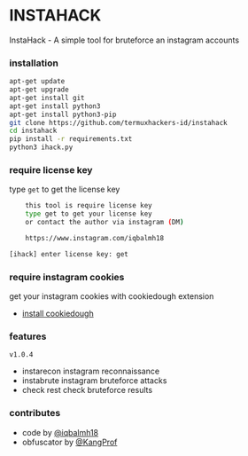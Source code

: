 # INSTAHACK
InstaHack - A simple tool for bruteforce an instagram accounts

### installation
````bash
apt-get update
apt-get upgrade
apt-get install git
apt-get install python3
apt-get install python3-pip
git clone https://github.com/termuxhackers-id/instahack
cd instahack
pip install -r requirements.txt
python3 ihack.py
````
### require license key
type ```get``` to get the license key
````bash
    this tool is require license key
    type get to get your license key
    or contact the author via instagram (DM)

    https://www.instagram.com/iqbalmh18

[ihack] enter license key: get
````
### require instagram cookies
get your instagram cookies with cookiedough extension
- [install cookiedough](https://chrome.google.com/webstore/detail/cookiedough)
### features
```v1.0.4```
- instarecon instagram reconnaissance 
- instabrute instagram bruteforce attacks
- check rest check bruteforce results
### contributes
- code by [@iqbalmh18](https://instagram.com/iqbalmh18)
- obfuscator by [@KangProf](https://github.com/KangProf)

